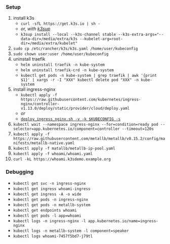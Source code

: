 ### Setup

1. install k3s
    * `curl -sfL https://get.k3s.io | sh -`
    * *or, with [k3sup](https://github.com/alexellis/k3sup)*
    * `k3sup install --local --k3s-channel stable --k3s-extra-args="--data-dir=/media/extra/k3s --kubelet-arg=root-dir=/media/extra/kubelet"`
3. `sudo cp /etc/rancher/k3s/k3s.yaml /home/user/kubeconfig`
4. `sudo chown user:user /home/user/kubeconfig`
4. uninstall traefik
    * `helm uninstall traefik -n kube-system`
    * `helm uninstall traefik-crd -n kube-system`
    * `kubectl get pods -n kube-system | grep traefik | awk '{print $1}' | xargs -r -I "XXX" kubectl delete pod "XXX" -n kube-system`
5. install ingress-nginx
    * `kubectl apply -f https://raw.githubusercontent.com/kubernetes/ingress-nginx/controller-v1.13.0/deploy/static/provider/cloud/deploy.yaml`
    * *or*
    * [`deploy_ingress_nginx.sh -v -k $KUBECONFIG -s`](https://github.com/mmguero-dev/Malcolm/blob/main/kubernetes/vagrant/deploy_ingress_nginx.sh)
6. `kubectl wait --namespace ingress-nginx --for=condition=ready pod --selector=app.kubernetes.io/component=controller --timeout=120s`
7. `kubectl apply -f https://raw.githubusercontent.com/metallb/metallb/v0.15.2/config/manifests/metallb-native.yaml`
8. `kubectl apply -f matallb/metallb-ip-pool.yaml`
9. `kubectl apply -f whoami/whoami.yaml`
10. `curl -kL https://whoami.k3sdemo.example.org`

### Debugging

* `kubectl get svc -n ingress-nginx`
* `kubectl get ingress whoami-ingress`
* `kubectl get ingress -A -o wide`
* `kubectl get pods -n ingress-nginx`
* `kubectl get pods -n metallb-system`
* `kubectl get endpoints whoami`
* `kubectl get pods -l app=whoami`
* `kubectl logs -n ingress-nginx -l app.kubernetes.io/name=ingress-nginx`
* `kubectl logs -n metallb-system -l component=speaker`
* `kubectl logs whoami-7457f5bd7-j79tl`